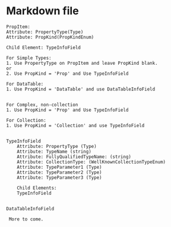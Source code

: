 ﻿# Markdown file

    PropItem:
    Attribute: PropertyType(Type)
    Attribute: PropKind(PropKindEnum)
    
    Child Element: TypeInfoField
    
    For Simple Types:
    1. Use PropertyType on PropItem and leave PropKind blank.
    or
    2. Use PropKind = 'Prop' and Use TypeInfoField
    
    For DataTable:
    1. Use PropKind = 'DataTable' and use DataTableInfoField
    
    
    For Complex, non-collection
    1. Use PropKind = 'Prop' and Use TypeInfoField
    
    For Collection:
    1. Use PropKind = 'Collection' and use TypeInfoField
    
    
    TypeInfoField
        Attribute: PropertyType (Type)
        Attribute: TypeName (string)
        Attribute: FullyQualifiedTypeName: (string)
        Attribute: CollectionType: (WellKnownCollectionTypeEnum)
        Attribute: TypeParameter1 (Type)
        Attribute: TypeParameter2 (Type)
        Attribute: TypeParameter3 (Type)
    
        Child Elements:
        TypeInfoField
    
    
    DataTableInfoField
    
     More to come.
